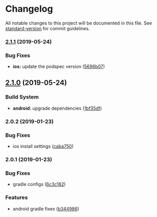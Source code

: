 # Changelog

All notable changes to this project will be documented in this file. See [standard-version](https://github.com/conventional-changelog/standard-version) for commit guidelines.

### [2.1.1](https://github.com/darleikroth/react-native-spinkit/compare/v2.1.0...v2.1.1) (2019-05-24)


### Bug Fixes

* **ios:** update the podspec version ([5696b07](https://github.com/darleikroth/react-native-spinkit/commit/5696b07))



## [2.1.0](https://github.com/darleikroth/react-native-spinkit/compare/v1.1.1...v2.1.0) (2019-05-24)


### Build System

* **android:** upgrade dependencies ([1bf35df](https://github.com/darleikroth/react-native-spinkit/commit/1bf35df))



### 2.0.2 (2019-01-23)


### Bug Fixes

* ios install settings ([caba750](https://github.com/darleikroth/react-native-spinkit/commit/caba750))



### 2.0.1 (2019-01-23)


### Bug Fixes

* gradle configs ([6c3c182](https://github.com/darleikroth/react-native-spinkit/commit/6c3c182))


### Features

* android gradle fixes ([b344986](https://github.com/darleikroth/react-native-spinkit/commit/b344986))
